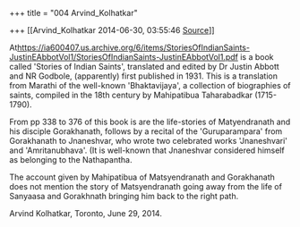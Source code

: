 +++
title = "004 Arvind_Kolhatkar"

+++
[[Arvind_Kolhatkar	2014-06-30, 03:55:46 [Source](https://groups.google.com/g/samskrita/c/uWHqu_ApwSM)]]



At<https://ia600407.us.archive.org/6/items/StoriesOfIndianSaints-JustinEAbbotVol1/StoriesOfIndianSaints-JustinEAbbotVol1.pdf> is a book called 'Stories of Indian Saints', translated and edited by Dr Justin Abbott and NR Godbole, (apparently) first published in 1931.
This is a translation from Marathi of the well-known 'Bhaktavijaya', a collection of biographies of saints, compiled in the 18th century by Mahipatibua Taharabadkar (1715-1790).

  

From pp 338 to 376 of this book is are the life-stories of Matyendranath and his disciple Gorakhanath, follows by a recital of the 'Guruparampara' from Gorakhanath to Jnaneshvar, who wrote two celebrated works 'Jnaneshvari' and 'Amritanubhava'. (It is well-known that Jnaneshvar considered himself as belonging to the Nathapantha.

  

The account given by Mahipatibua of Matsyendranath and Gorakhanath does not mention the story of Matsyendranath going away from the life of Sanyaasa and Gorakhnath bringing him back to the right path.

  

Arvind Kolhatkar, Toronto, June 29, 2014.  
  
  

> 
> > 
> > 
> > 
> > 
> > 
> > 
> > 

